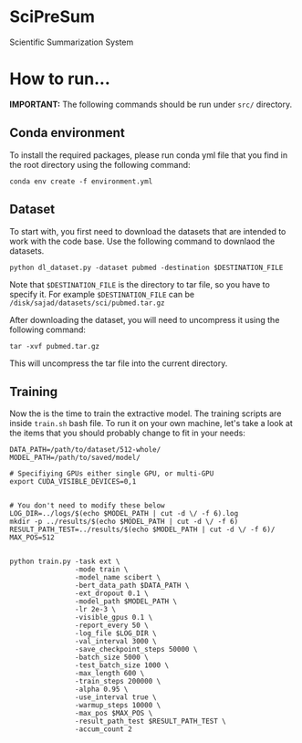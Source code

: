 # SciPreSum
Scientific Summarization System

# How to run...

**IMPORTANT:** The following commands should be run under `src/` directory.

## Conda environment

To install the required packages, please run conda yml file that you find in the root directory using the following command:

```
conda env create -f environment.yml
```

## Dataset

To start with, you first need to download the datasets that are intended to work with the code base. Use the following command to downlaod the datasets. 

```
python dl_dataset.py -dataset pubmed -destination $DESTINATION_FILE
```
Note that `$DESTINATION_FILE` is the directory to tar file, so you have to specify it. For example `$DESTINATION_FILE` can be  `/disk/sajad/datasets/sci/pubmed.tar.gz`

After downloading the dataset, you will need to uncompress it using the following command:

```
tar -xvf pubmed.tar.gz 
```
This will uncompress the tar file into the current directory. 

## Training 
Now the is the time to train the extractive model. The training scripts are inside `train.sh` bash file. To run it on your own machine, let's take a look at the items that you should probably change to fit in your needs:

```
DATA_PATH=/path/to/dataset/512-whole/
MODEL_PATH=/path/to/saved/model/

# Specifiying GPUs either single GPU, or multi-GPU
export CUDA_VISIBLE_DEVICES=0,1


# You don't need to modify these below 
LOG_DIR=../logs/$(echo $MODEL_PATH | cut -d \/ -f 6).log
mkdir -p ../results/$(echo $MODEL_PATH | cut -d \/ -f 6)
RESULT_PATH_TEST=../results/$(echo $MODEL_PATH | cut -d \/ -f 6)/
MAX_POS=512


python train.py -task ext \
                -mode train \
                -model_name scibert \
                -bert_data_path $DATA_PATH \
                -ext_dropout 0.1 \
                -model_path $MODEL_PATH \
                -lr 2e-3 \
                -visible_gpus 0.1 \
                -report_every 50 \
                -log_file $LOG_DIR \
                -val_interval 3000 \
                -save_checkpoint_steps 50000 \
                -batch_size 5000 \
                -test_batch_size 1000 \
                -max_length 600 \
                -train_steps 200000 \
                -alpha 0.95 \
                -use_interval true \
                -warmup_steps 10000 \
                -max_pos $MAX_POS \
                -result_path_test $RESULT_PATH_TEST \
                -accum_count 2
 ```

